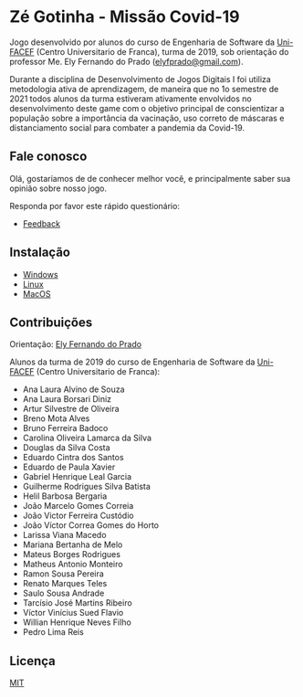 # Zé Gotinha - Missão Covid-19

Jogo desenvolvido por alunos do curso de Engenharia de Software da [Uni-FACEF](https://www.unifacef.com.br/) (Centro Universitario de Franca), turma de 2019, sob orientação do professor Me. Ely Fernando do Prado (elyfprado@gmail.com).

Durante a disciplina de Desenvolvimento de Jogos Digitais I foi utiliza metodologia ativa de aprendizagem, de maneira que no 1o semestre de 2021 todos alunos da turma estiveram ativamente envolvidos no desenvolvimento deste game com o objetivo principal de conscientizar a população sobre a importância da vacinação, uso correto de máscaras e distanciamento social para combater a pandemia da Covid-19.

## Fale conosco
Olá, gostaríamos de de conhecer melhor você, e principalmente saber sua opinião sobre nosso jogo.

Responda por favor este rápido questionário:

* [Feedback](https://forms.gle/6uFef6bEZcjP9Rtx5)

## Instalação

* [Windows](https://server.sistemaagely.com.br/getArquivo?file=JogoZeGotinhaUniFACEF-Windows.zip)
* [Linux](https://server.sistemaagely.com.br/getArquivo?file=JogoZeGotinhaUniFACEF-Linux.zip)
* [MacOS](https://server.sistemaagely.com.br/getArquivo?file=JogoZeGotinhaUniFACEF-Macos.app.zip)


## Contribuições
Orientação: [Ely Fernando do Prado](mailto:elyfprado@gmail.com)


Alunos da turma de 2019 do curso de Engenharia de Software da [Uni-FACEF](https://www.unifacef.com.br/) (Centro Universitario de Franca):
* Ana Laura Alvino de Souza
* Ana Laura Borsari Diniz
* Artur Silvestre de Oliveira
* Breno Mota Alves
* Bruno Ferreira Badoco
* Carolina Oliveira Lamarca da Silva
* Douglas da Silva Costa
* Eduardo Cintra dos Santos
* Eduardo de Paula Xavier
* Gabriel Henrique Leal Garcia
* Guilherme Rodrigues Silva Batista
* Helil Barbosa Bergaria
* João Marcelo Gomes Correia
* João Victor Ferreira Custódio
* João Víctor Correa Gomes do Horto
* Larissa Viana Macedo
* Mariana Bertanha de Melo
* Mateus Borges Rodrigues
* Matheus Antonio Monteiro
* Ramon Sousa Pereira
* Renato Marques Teles
* Saulo Sousa Andrade
* Tarcísio José Martins Ribeiro
* Víctor Vinícius Sued Flavio
* Willian Henrique Neves Filho
* Pedro Lima Reis

## Licença
[MIT](https://choosealicense.com/licenses/mit/)
